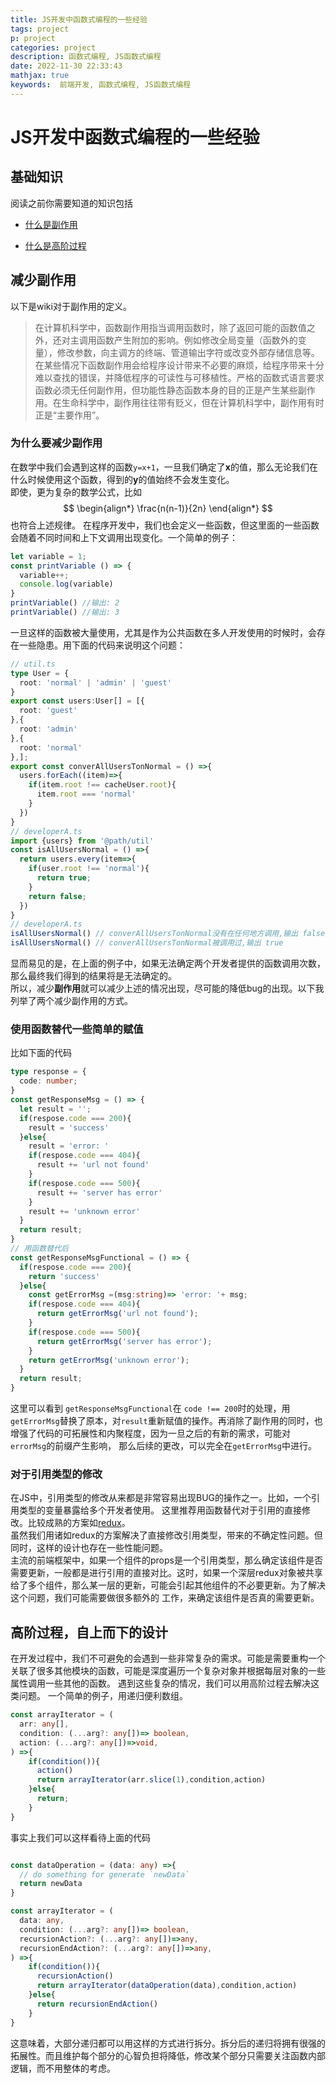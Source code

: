 ```yaml
---
title: JS开发中函数式编程的一些经验
tags: project
p: project
categories: project
description: 函数式编程, JS函数式编程
date: 2022-11-30 22:33:43
mathjax: true
keywords:  前端开发, 函数式编程, JS函数式编程
---
```

# JS开发中函数式编程的一些经验
<!-- toc -->

## 基础知识

阅读之前你需要知道的知识包括

+ [什么是副作用](https://zh.m.wikipedia.org/zh-hans/%E5%89%AF%E4%BD%9C%E7%94%A8_(%E8%AE%A1%E7%AE%97%E6%9C%BA%E7%A7%91%E5%AD%A6)#:~:text=%E5%9C%A8%E8%AE%A1%E7%AE%97%E6%9C%BA%E7%A7%91%E5%AD%A6%E4%B8%AD%EF%BC%8C%E5%87%BD%E6%95%B0,%E6%80%A7%E4%B8%8E%E5%8F%AF%E7%A7%BB%E6%A4%8D%E6%80%A7%E3%80%82)

+ [什么是高阶过程](https://zh.m.wikipedia.org/zh/%E9%AB%98%E9%98%B6%E5%87%BD%E6%95%B0)
## 减少副作用
以下是wiki对于副作用的定义。
> 在计算机科学中，函数副作用指当调用函数时，除了返回可能的函数值之外，还对主调用函数产生附加的影响。例如修改全局变量（函数外的变量），修改参数，向主调方的终端、管道输出字符或改变外部存储信息等。<br/>
>在某些情况下函数副作用会给程序设计带来不必要的麻烦，给程序带来十分难以查找的错误，并降低程序的可读性与可移植性。严格的函数式语言要求函数必须无任何副作用，但功能性静态函数本身的目的正是产生某些副作用。在生命科学中，副作用往往带有贬义，但在计算机科学中，副作用有时正是“主要作用”。
### 为什么要减少副作用
在数学中我们会遇到这样的函数`y=x+1`，一旦我们确定了**x**的值，那么无论我们在什么时候使用这个函数，得到的**y**的值始终不会发生变化。<br/>
即使，更为复杂的数学公式，比如
$$
\begin{align*}
\frac{n(n-1)}{2n}
\end{align*}
$$
也符合上述规律。
在程序开发中，我们也会定义一些函数，但这里面的一些函数会随着不同时间和上下文调用出现变化。一个简单的例子：
```javascript
let variable = 1;
const printVariable () => {
  variable++;
  console.log(variable)
}
printVariable() //输出: 2
printVariable() //输出: 3
```
一旦这样的函数被大量使用，尤其是作为公共函数在多人开发使用的时候时，会存在一些隐患。用下面的代码来说明这个问题：
```typescript
// util.ts
type User = {
  root: 'normal' | 'admin' | 'guest'
}
export const users:User[] = [{
  root: 'guest'
},{
  root: 'admin'
},{
  root: 'normal'
},];
export const converAllUsersTonNormal = () =>{
  users.forEach((item)=>{
    if(item.root !== cacheUser.root){
      item.root === 'normal'
    }
  })
}
// developerA.ts
import {users} from '@path/util'
const isAllUsersNormal = () =>{
  return users.every(item=>{
    if(user.root !== 'normal'){
      return true;
    }
    return false;
  })
}
// developerA.ts
isAllUsersNormal() // converAllUsersTonNormal没有在任何地方调用,输出 false
isAllUsersNormal() // converAllUsersTonNormal被调用过,输出 true
```
显而易见的是，在上面的例子中，如果无法确定两个开发者提供的函数调用次数，那么最终我们得到的结果将是无法确定的。<br/>
所以，减少**副作用**就可以减少上述的情况出现，尽可能的降低bug的出现。以下我列举了两个减少副作用的方式。

### 使用函数替代一些简单的赋值
比如下面的代码
```typescript
type response = {
  code: number;
}
const getResponseMsg = () => {
  let result = '';
  if(respose.code === 200){
    result = 'success'
  }else{
    result = 'error: '
    if(respose.code === 404){
      result += 'url not found'
    }
    if(respose.code === 500){
      result += 'server has error'
    }
    result += 'unknown error'
  }
  return result;
}
// 用函数替代后
const getResponseMsgFunctional = () => {
  if(respose.code === 200){
    return 'success'
  }else{
    const getErrorMsg =(msg:string)=> 'error: '+ msg;
    if(respose.code === 404){
      return getErrorMsg('url not found');
    }
    if(respose.code === 500){
      return getErrorMsg('server has error');
    }
    return getErrorMsg('unknown error');
  }
  return result;
}
```
这里可以看到 `getResponseMsgFunctional`在 `code !== 200`时的处理，用`getErrorMsg`替换了原本，对`result`重新赋值的操作。再消除了副作用的同时，也增强了代码的可拓展性和内聚程度，因为一旦之后的有新的需求，可能对`errorMsg`的前缀产生影响，
那么后续的更改，可以完全在`getErrorMsg`中进行。

### 对于引用类型的修改
在JS中，引用类型的修改从来都是非常容易出现BUG的操作之一。比如，一个引用类型的变量暴露给多个开发者使用。
这里推荐用函数替代对于引用的直接修改。比较成熟的方案如[redux](https://redux.js.org/)。<br/>
虽然我们用诸如redux的方案解决了直接修改引用类型，带来的不确定性问题。但同时，这样的设计也存在一些性能问题。<br/>
主流的前端框架中，如果一个组件的props是一个引用类型，那么确定该组件是否需要更新，一般都是进行引用的直接对比。这时，如果一个深层redux对象被共享给了多个组件，那么某一层的更新，可能会引起其他组件的不必要更新。为了解决这个问题，我们可能需要做很多额外的
工作，来确定该组件是否真的需要更新。

## 高阶过程，自上而下的设计
在开发过程中，我们不可避免的会遇到一些非常复杂的需求。可能是需要重构一个关联了很多其他模块的函数，可能是深度遍历一个复杂对象并根据每层对象的一些属性调用一些其他的函数。
遇到这些复杂的情况，我们可以用高阶过程去解决这类问题。
一个简单的例子，用递归便利数组。
```typescript
const arrayIterator = (
  arr: any[],
  condition: (...arg?: any[])=> boolean, 
  action: (...arg?: any[])=>void,
) =>{
    if(condition()){
      action()
      return arrayIterator(arr.slice(1),condition,action)
    }else{
      return;
    }
}
```
事实上我们可以这样看待上面的代码
```typescript

const dataOperation = (data: any) =>{
  // do something for generate `newData`
  return newData
}

const arrayIterator = (
  data: any,
  condition: (...arg?: any[])=> boolean, 
  recursionAction?: (...arg?: any[])=>any,
  recursionEndAction?: (...arg?: any[])=>any,
) =>{
    if(condition()){
      recursionAction()
      return arrayIterator(dataOperation(data),condition,action)
    }else{
      return recursionEndAction()
    }
}
```
这意味着，大部分递归都可以用这样的方式进行拆分。拆分后的递归将拥有很强的拓展性。而且维护每个部分的心智负担将降低，修改某个部分只需要关注函数内部逻辑，而不用整体的考虑。